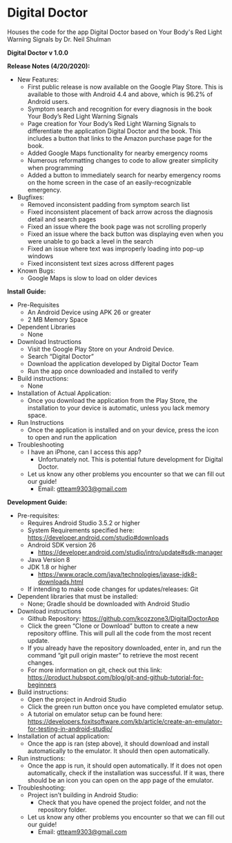 # Digital Doctor #
Houses the code for the app Digital Doctor based on Your Body's Red Light Warning Signals by Dr. Neil Shulman

**Digital Doctor v 1.0.0**

**Release Notes (4/20/2020):**
* New Features:
  * First public release is now available on the Google Play Store. This is available to those with Android 4.4 and above, which is 96.2% of Android users.
  * Symptom search and recognition for every diagnosis in the book Your Body’s Red Light Warning Signals
  * Page creation for Your Body’s Red Light Warning Signals to differentiate the application Digital Doctor and the book. This includes a button that links to the Amazon purchase page for the book.
  * Added Google Maps functionality for nearby emergency rooms
  * Numerous reformatting changes to code to allow greater simplicity when programming
  * Added a button to immediately search for nearby emergency rooms on the home screen in the case of an easily-recognizable emergency.
* Bugfixes:
  * Removed inconsistent padding from symptom search list
  * Fixed inconsistent placement of back arrow across the diagnosis detail and search pages
  * Fixed an issue where the book page was not scrolling properly
  * Fixed an issue where the back button was displaying even when you were unable to go back a level in the search
  * Fixed an issue where text was improperly loading into pop-up windows
  * Fixed inconsistent text sizes across different pages
* Known Bugs:
  * Google Maps is slow to load on older devices

**Install Guide:**
* Pre-Requisites
  * An Android Device using APK 26 or greater
  * 2 MB Memory Space
* Dependent Libraries
  * None
* Download Instructions
  * Visit the Google Play Store on your Android Device.
  * Search “Digital Doctor”
  * Download the application developed by Digital Doctor Team
  * Run the app once downloaded and installed to verify
* Build instructions:
  * None
* Installation of Actual Application:
  * Once you download the application from the Play Store, the installation to your device is automatic, unless you lack memory space.
* Run Instructions
  * Once the application is installed and on your device, press the icon to open and run the application
* Troubleshooting
  * I have an iPhone, can I access this app?
    * Unfortunately not. This is potential future development for Digital Doctor.
  * Let us know any other problems you encounter so that we can fill out our guide!
    * Email: gtteam9303@gmail.com

**Development Guide:**
* Pre-requisites:
  * Requires Android Studio 3.5.2 or higher
  * System Requirements specified here: https://developer.android.com/studio#downloads
  * Android SDK version 26
    * https://developer.android.com/studio/intro/update#sdk-manager
  * Java Version 8
  * JDK 1.8 or higher
    * https://www.oracle.com/java/technologies/javase-jdk8-downloads.html
  * If intending to make code changes for updates/releases: Git
* Dependent libraries that must be installed:
  * None; Gradle should be downloaded with Android Studio
* Download instructions
  * Github Repository: https://github.com/kcozzone3/DigitalDoctorApp
  * Click the green “Clone or Download” button to create a new repository offline. This will pull all the code from the most recent update.
  * If you already have the repository downloaded, enter in, and run the command “git pull origin master” to retrieve the most recent changes.
  * For more information on git, check out this link: https://product.hubspot.com/blog/git-and-github-tutorial-for-beginners
* Build instructions:
  * Open the project in Android Studio
  * Click the green run button once you have completed emulator setup.
  * A tutorial on emulator setup can be found here: https://developers.foxitsoftware.com/kb/article/create-an-emulator-for-testing-in-android-studio/
* Installation of actual application: 
  * Once the app is ran (step above), it should download and install automatically to the emulator. It should then open automatically.
* Run instructions:
  * Once the app is run, it should open automatically. If it does not open automatically, check if the installation was successful. If it was, there should be an icon you can open on the app page of the emulator.
* Troubleshooting:
  * Project isn’t building in Android Studio:
    * Check that you have opened the project folder, and not the repository folder.
  * Let us know any other problems you encounter so that we can fill out our guide!
    * Email: gtteam9303@gmail.com

